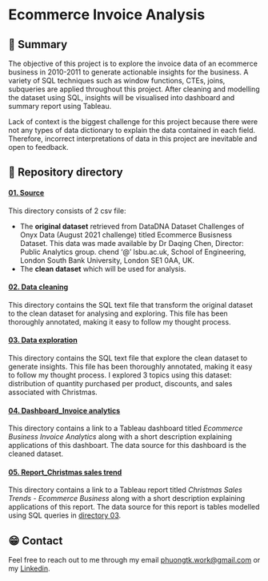 # Ecommerce Invoice Analysis
## :scroll: Summary

The objective of this project is to explore the invoice data of an ecommerce business in 2010-2011 to generate actionable insights for the business. A variety of SQL techniques such as window functions, CTEs, joins, subqueries are applied throughout this project. After cleaning and modelling the dataset using SQL, insights will be visualised into dashboard and summary report using Tableau. 

Lack of context is the biggest challenge for this project because there were not any types of data dictionary to explain the data contained in each field. Therefore, incorrect interpretations of data in this project are inevitable and open to feedback.


##  :bookmark_tabs: Repository directory
#### [01. Source](https://github.com/phuongtk/Ecommerce-Invoice-Analysis/tree/b5495ddf4d5b229c9be2bb3cc5c1391c97abcf01/01.%20Source)
This directory consists of 2 csv file:
- The **original dataset** retrieved from DataDNA Dataset Challenges of Onyx Data (August 2021 challenge) titled Ecommerce Busisness Dataset. This data was made available by Dr Daqing Chen, Director: Public Analytics group. chend ‘@’ lsbu.ac.uk, School of Engineering, London South Bank University, London SE1 0AA, UK.
- The **clean dataset** which will be used for analysis.

#### [02. Data cleaning](https://github.com/phuongtk/Ecommerce-Invoice-Analysis/tree/b5495ddf4d5b229c9be2bb3cc5c1391c97abcf01/02.%20Data%20cleaning)
This directory contains the SQL text file that transform the original dataset to the clean dataset for analysing and exploring. This file has been thoroughly annotated, making it easy to follow my thought process.

#### [03. Data exploration](https://github.com/phuongtk/Ecommerce-Invoice-Analysis/tree/b5495ddf4d5b229c9be2bb3cc5c1391c97abcf01/03.%20Data%20exloration)
This directory contains the SQL text file that explore the clean dataset to generate insights. This file has been thoroughly annotated, making it easy to follow my thought process. I explored 3 topics using this dataset: distribution of quantity purchased per product, discounts, and sales associated with Christmas.

#### [04. Dashboard_Invoice analytics](https://github.com/phuongtk/Ecommerce-Invoice-Analysis/tree/b5495ddf4d5b229c9be2bb3cc5c1391c97abcf01/04.%20Dashboard_Invoice%20analytics)
This directory contains a link to a Tableau dashboard titled _Ecommerce Business Invoice Analytics_ along with a short description explaining applications of this dashboart. The data source for this dashboard is the cleaned dataset.

#### [05. Report_Christmas sales trend](https://github.com/phuongtk/Ecommerce-Invoice-Analysis/tree/b5495ddf4d5b229c9be2bb3cc5c1391c97abcf01/05.%20Report_Christmas%20sales%20trend)
This directory contains a link to a Tableau report titled _Christmas Sales Trends - Ecommerce Business_ along with a short description explaining applications of this report. The data source for this report is tables modelled using SQL queries in [directory 03](https://github.com/phuongtk/Ecommerce-Invoice-Analysis/tree/b5495ddf4d5b229c9be2bb3cc5c1391c97abcf01/03.%20Data%20exloration).


## :grin: Contact
Feel free to reach out to me through my email phuongtk.work@gmail.com or my [Linkedin](https://www.linkedin.com/in/khanhphuongtran/).
